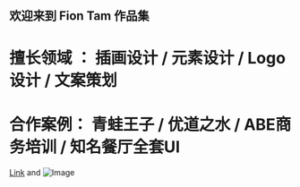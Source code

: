 ## 欢迎来到 Fion Tam 作品集


# 擅长领域 ： 插画设计 / 元素设计 / Logo设计 / 文案策划

# 合作案例：  青蛙王子 / 优道之水 / ABE商务培训 / 知名餐厅全套UI



[Link](url) and ![Image](src)
```

